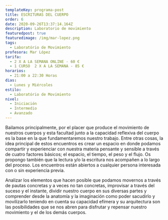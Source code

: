 ```yaml
---
templateKey: programa-post
title: ESCRITURAS DEL CUERPO
order: 6
date: 2020-09-26T13:37:14.164Z
description: Laboratorio de movimiento
featuredpost: true
featuredimage: /img/mar-lopez.png
tags:
  - Laboratório de Movimiento
profesora: Mar López
tarifa:
  - 2 X A LA SEMANA ONLINE - 60 €
  - 1 CURSO  2 X A LA SEMANA - 85 €
horarios:
  - 21:00 a 22:30 Horas
dias:
  - Lunes y Miércoles
estilo:
  - Laboratório de Movimiento
nivel:
  - Iniciación
  - Intermedio
  - Avanzado
---
```

<!--StartFragment-->

Bailamos principalmente, por el placer que produce el movimiento de nuestros cuerpos y esta facultad junto a la capacidad reflexiva del cuerpo es la base en la que fundamentaremos nuestro trabajo. Entre otras cosas, la idea principal de estos encuentros es crear un espacio en donde podamos compartir y experienciar con nuestra materia pensante y sensible a través de cuatro factores básicos; el espacio, el tiempo, el peso y el flujo. Os propongo también que la lectura y/o la escritura nos acompañen a lo largo del proceso. Los encuentros están abiertos a cualquier persona interesada con o sin experiencia previa.

Analizar los elementos que hacen posible que podamos movernos a través de pautas concretas y a veces no tan concretas, improvisar a través del suceso y el instante, dividir nuestro cuerpo en sus diversas partes y comprender desde la anatomía y la imaginación como poder sacudirlo y movilizarlo teniendo en cuenta su capacidad efímera y su arquitectura son las posibilidades que se nos abren para disfrutar y repensar nuestro movimiento y el de los demás cuerpos.



<!--EndFragment-->